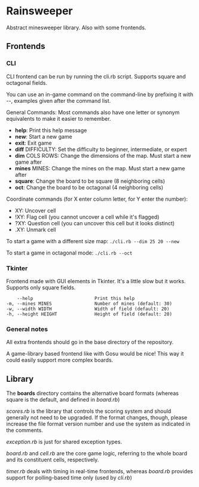 # Rainsweeper #
Abstract minesweeper library. Also with some frontends.

## Frontends ##
### CLI ###
CLI frontend can be run by running the cli.rb script. Supports square and octagonal fields.

You can use an in-game command on the command-line by prefixing it with --, examples given after the command list.

General Commands:
Most commands also have one letter or synonym equivalents to make it easier to remember.

* **help**: Print this help message
* **new**: Start a new game
* **exit**: Exit game
* **diff** DIFFICULTY: Set the difficulty to beginner, intermediate, or expert
* **dim** COLS ROWS: Change the dimensions of the map. Must start a new game after
* **mines** MINES: Change the mines on the map. Must start a new game after
* **square**: Change the board to be square (8 neighboring cells)
* **oct**: Change the board to be octagonal (4 neighboring cells)

Coordinate commands (for X enter column letter, for Y enter the number):

*  XY: Uncover cell
*  !XY: Flag cell (you cannot uncover a cell while it's flagged)
*  ?XY: Question cell (you can uncover this cell but it looks distinct)
*  .XY: Unmark cell

To start a game with a different size map: `./cli.rb --dim 25 20 --new`

To start a game in octagonal mode: `./cli.rb --oct`

### Tkinter ###
Frontend made with GUI elements in Tkinter. It's a little slow but it works. Supports only square fields.

        --help                       Print this help
    -m, --mines MINES                Number of mines (default: 30)
    -w, --width WIDTH                Width of field (default: 20)
    -h, --height HEIGHT              Height of field (default: 20)

### General notes ###
All extra frontends should go in the base directory of the repository.

A game-library based frontend like with Gosu would be nice! This way it could easily support more complex boards.

## Library ##
The **boards** directory contains the alternative board formats (whereas square is the default, and defined in _board.rb_)

_scores.rb_ is the library that controls the scoring system and should generally not need to be upgraded. If the format changes, though, please increase the file format version number and use the system as indicated in the comments.

_exception.rb_ is just for shared exception types.

_board.rb_ and _cell.rb_ are the core game logic, referring to the whole board and its constituent cells, respectively.

_timer.rb_ deals with timing in real-time frontends, whereas _board.rb_ provides support for polling-based time only (used by _cli.rb_)
